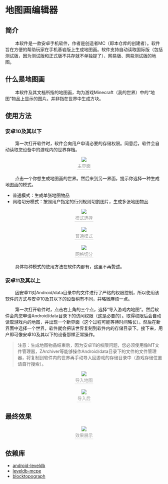 # 地图画编辑器
## 简介
&nbsp;&nbsp;&nbsp;&nbsp;&nbsp;&nbsp;&nbsp;&nbsp;本软件是一款安卓手机软件，作者是创造者MC（即本仓库的创建者）。软件旨在方便的帮助玩家在手机基岩版上生成地图画。软件支持自动读取国际版（包括测试版，因为测试版和正式版不共存就不单独提了）、网易版、网易测试版的地图。

## 什么是地图画
&nbsp;&nbsp;&nbsp;&nbsp;&nbsp;&nbsp;&nbsp;&nbsp;本软件及其文档所指的地图画，均为游戏Minecraft（我的世界）中的“地图”物品上显示的图片。并非指在世界中生成方块。

## 使用方法

###  安卓10及其以下

&nbsp;&nbsp;&nbsp;&nbsp;&nbsp;&nbsp;&nbsp;&nbsp;第一次打开软件时，软件会向用户申请必要的存储权限。同意后，软件会自动读取您设备中的游戏内的世界存档。
<div align=center><img src="https://s2.loli.net/2022/04/18/aGn4uty8mzMRJTh.jpg"/>
	<br>
  <div style="color:orange; border-bottom: 1px solid #d9d9d9;
    display: inline-block;
    color: #999;
    padding: 2px;">
    主界面
  </div>
</div>
<br>
&nbsp;&nbsp;&nbsp;&nbsp;&nbsp;&nbsp;&nbsp;&nbsp;点击一个你想生成地图画的世界。然后来到另一界面，提示你选择一种生成地图画的模式。

 - 普通模式：生成单张地图物品
 - 网格切分模式：按照用户指定的行列规则切割图片，生成多张地图物品
<div align=center><img src="https://s2.loli.net/2022/04/18/cVS2osEFPth1m4Y.jpg"/>
	<br>
  <div style="color:orange; border-bottom: 1px solid #d9d9d9;
    display: inline-block;
    color: #999;
    padding: 2px;">
    模式选择
  </div>
</div>
<br>
<div align=center><img src="https://s2.loli.net/2022/04/18/KW51zIw6GO2cTeu.jpg"/>
	<br>
  <div style="color:orange; border-bottom: 1px solid #d9d9d9;
    display: inline-block;
    color: #999;
    padding: 2px;">
    普通模式
  </div>
</div>
<br>
<div align=center><img src="https://s2.loli.net/2022/04/18/eNk79xcw4iqHUzr.jpg"/>
	<br>
  <div style="color:orange; border-bottom: 1px solid #d9d9d9;
    display: inline-block;
    color: #999;
    padding: 2px;">
    网格切分
  </div>
</div>
<br>
&nbsp;&nbsp;&nbsp;&nbsp;&nbsp;&nbsp;&nbsp;&nbsp;具体每种模式的使用方法在软件内都有，这里不再赘述。

### 安卓11及其以上
&nbsp;&nbsp;&nbsp;&nbsp;&nbsp;&nbsp;&nbsp;&nbsp;因安卓11对Android/data目录中的文件进行了严格的权限控制，所以使用该软件的方式与安卓10及其以下的设备稍有不同，并略微麻烦一点。

&nbsp;&nbsp;&nbsp;&nbsp;&nbsp;&nbsp;&nbsp;&nbsp;第一次打开软件时，点击右上角的三个点，选择“导入游戏内地图”。然后软件会向您申请Android/data目录下的访问权限（这是必要的）。取得权限后会自动读取游戏内的地图，并出现一个新界面（这个过程可能等待时间略长）。然后在新界面中选择一个世界，软件就会把该世界复制到软件内的存储目录下。接下来，用户即可像安卓10及其以下的设备那样正常操作。

> 注意：生成地图物品结束后，因为安卓11的权限问题，您必须使用像MT文件管理器，ZArchiver等能够操作Android/data目录下的文件的文件管理器，将复制到软件内的世界再手动导入回游戏的存储目录中（游戏存储位置请自行搜索）。

<div align=center><img src="https://s2.loli.net/2022/04/18/bv3YUtuZ8DqMehf.png"/>
	<br>
  <div style="color:orange; border-bottom: 1px solid #d9d9d9;
    display: inline-block;
    color: #999;
    padding: 2px;">
    导入地图
  </div>
</div>
<br>
<div align=center><img src="https://s2.loli.net/2022/04/18/E9lOnISqyj4dbtM.png"/>
	<br>
  <div style="color:orange; border-bottom: 1px solid #d9d9d9;
    display: inline-block;
    color: #999;
    padding: 2px;">
    导入后
  </div>
</div>

## 最终效果

<div align=center><img src="https://s2.loli.net/2022/04/18/MKWkbrTVfXjsucD.jpg"/>
	<br>
  <div style="color:orange; border-bottom: 1px solid #d9d9d9;
    display: inline-block;
    color: #999;
    padding: 2px;">
    效果展示
  </div>
</div>

## 依赖库

 - [android-leveldb](https://github.com/mithrilmania/android-leveldb)
 - [leveldb-mcpe](https://github.com/Mojang/leveldb-mcpe)
 - [blocktopograph](https://github.com/oO0oO0oO0o0o00/blocktopograph)
